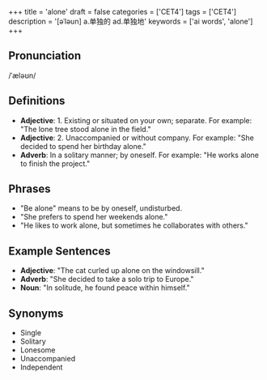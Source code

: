 +++
title = 'alone'
draft = false
categories = ['CET4']
tags = ['CET4']
description = '[əˈləun] a.单独的 ad.单独地'
keywords = ['ai words', 'alone']
+++

## Pronunciation
/ˈæləʊn/

## Definitions
- **Adjective**: 1. Existing or situated on your own; separate. For example: "The lone tree stood alone in the field."
- **Adjective**: 2. Unaccompanied or without company. For example: "She decided to spend her birthday alone."
- **Adverb**: In a solitary manner; by oneself. For example: "He works alone to finish the project."

## Phrases
- "Be alone" means to be by oneself, undisturbed.
- "She prefers to spend her weekends alone."
- "He likes to work alone, but sometimes he collaborates with others."

## Example Sentences
- **Adjective**: "The cat curled up alone on the windowsill."
- **Adverb**: "She decided to take a solo trip to Europe."
- **Noun**: "In solitude, he found peace within himself."

## Synonyms
- Single
- Solitary
- Lonesome
- Unaccompanied
- Independent
